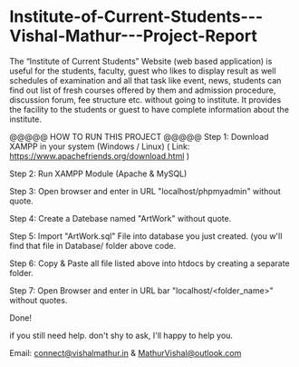# Institute-of-Current-Students---Vishal-Mathur---Project-Report
The “Institute of Current Students” Website (web based application) is useful for the students, faculty, guest who likes to display result as well schedules of examination and all that task like event, news, students can find out list of fresh courses offered by them and admission procedure, discussion forum, fee structure etc. without going to institute. It provides the facility to the students or guest to have complete information about the institute.

@@@@@ HOW TO RUN THIS PROJECT @@@@@
Step 1: Download XAMPP in your system (Windows / Linux) ( Link: https://www.apachefriends.org/download.html )

Step 2: Run XAMPP Module (Apache & MySQL)

Step 3: Open browser and enter in URL "localhost/phpmyadmin" without quote.

Step 4: Create a Datebase named "ArtWork" without quote.

Step 5: Import "ArtWork.sql" File into database you just created. (you w'll find that file in Database/ folder above code.

Step 6: Copy & Paste all file listed above into htdocs by creating a separate folder.

Step 7: Open Browser and enter in URL bar "localhost/<folder_name>" without quotes.

Done!

if you still need help. don't shy to ask, I'll happy to help you.

Email: connect@vishalmathur.in & MathurVishal@outlook.com

